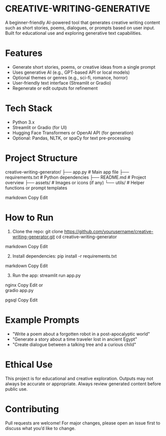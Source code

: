 # CREATIVE-WRITING-GENERATIVE

A beginner-friendly AI-powered tool that generates creative writing content such as short stories, poems, dialogues, or prompts based on user input. Built for educational use and exploring generative text capabilities.

# Features

-  Generate short stories, poems, or creative ideas from a single prompt
-  Uses generative AI (e.g., GPT-based API or local models)
-  Optional themes or genres (e.g., sci-fi, romance, horror)
-  User-friendly text interface (Streamlit or Gradio)
-  Regenerate or edit outputs for refinement

# Tech Stack

- Python 3.x
- Streamlit or Gradio (for UI)
- Hugging Face Transformers or OpenAI API (for generation)
- Optional: Pandas, NLTK, or spaCy for text pre-processing

# Project Structure

creative-writing-generator/
├── app.py # Main app file
├── requirements.txt # Python dependencies
├── README.md # Project overview
├── assets/ # Images or icons (if any)
└── utils/ # Helper functions or prompt templates

markdown
Copy
Edit

# How to Run

1. Clone the repo:
git clone https://github.com/yourusername/creative-writing-generator.git
cd creative-writing-generator

markdown
Copy
Edit

2. Install dependencies:
pip install -r requirements.txt

markdown
Copy
Edit

3. Run the app:
streamlit run app.py

nginx
Copy
Edit
or  
gradio app.py

pgsql
Copy
Edit

# Example Prompts

- "Write a poem about a forgotten robot in a post-apocalyptic world"
- "Generate a story about a time traveler lost in ancient Egypt"
- "Create dialogue between a talking tree and a curious child"

# Ethical Use

This project is for educational and creative exploration. Outputs may not always be accurate or appropriate. Always review generated content before public use.

# Contributing

Pull requests are welcome! For major changes, please open an issue first to discuss what you’d like to change.




